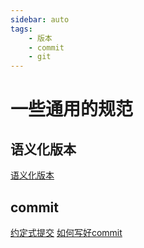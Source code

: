 ```yaml
---
sidebar: auto
tags:
    - 版本
    - commit
    - git
---
```

# 一些通用的规范

## 语义化版本

[语义化版本](https://semver.org/lang/zh-CN/)

## commit

[约定式提交](https://www.conventionalcommits.org/zh-hans/)
[如何写好commit](https://github.com/linuxdeepin/developer-center/wiki/Git-Commit-Message-Style)